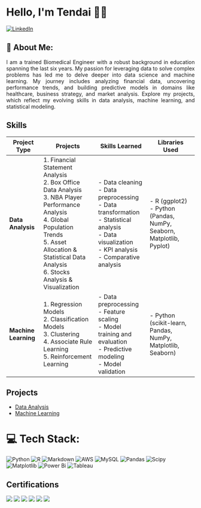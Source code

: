 # Hello, I'm Tendai 👋🏾

[![LinkedIn](https://img.shields.io/badge/LinkedIn-%230077B5.svg?logo=linkedin&logoColor=white)](https://linkedin.com/in/https://www.linkedin.com/in/tendai-sibanda) 

## 💫 About Me:

<p align="justify">
I am a trained Biomedical Engineer with a robust background in education spanning the last six years. My passion for leveraging data to solve complex problems has led me to delve deeper into data science and machine learning. My journey includes analyzing financial data, uncovering performance trends, and building predictive models in domains like healthcare, business strategy, and market analysis. Explore my projects, which reflect my evolving skills in data analysis, machine learning, and statistical modeling.
</p>

## Skills
<p align="justify">
 
| **Project Type**         | **Projects**                                                                                     | **Skills Learned**                                                                                                     | **Libraries Used**                                                                                                     |
|--------------------------|--------------------------------------------------------------------------------------------------|------------------------------------------------------------------------------------------------------------------------|------------------------------------------------------------------------------------------------------------------------|
| **Data Analysis**         | 1. Financial Statement Analysis  <br> 2. Box Office Data Analysis  <br> 3. NBA Player Performance Analysis  <br> 4. Global Population Trends <br> 5. Asset Allocation & Statistical Data Analysis  <br> 6. Stocks Analysis & Visualization | - Data cleaning <br> - Data preprocessing <br> - Data transformation <br> - Statistical analysis <br> - Data visualization <br> - KPI analysis <br> - Comparative analysis | - R (ggplot2)  <br> - Python (Pandas, NumPy, Seaborn, Matplotlib, Pyplot) |
| **Machine Learning**      | 1. Regression Models  <br> 2. Classification Models <br> 3. Clustering <br> 4. Associate Rule Learning <br> 5. Reinforcement Learning | - Data preprocessing <br> - Feature scaling <br> - Model training and evaluation <br> - Predictive modeling <br> - Model validation | - Python (scikit-learn, Pandas, NumPy, Matplotlib, Seaborn) |

## Projects
- <a href="https://github.com/tendai-codes/Data-Analysis/tree/main">Data Analysis</a>
- <a href="https://github.com/tendai-codes/Machine-Learning/tree/main">Machine Learning</a>


# 💻 Tech Stack:
![Python](https://img.shields.io/badge/python-3670A0?style=flat&logo=python&logoColor=ffdd54) ![R](https://img.shields.io/badge/r-%23276DC3.svg?style=flat&logo=r&logoColor=white) ![Markdown](https://img.shields.io/badge/markdown-%23000000.svg?style=flat&logo=markdown&logoColor=white) ![AWS](https://img.shields.io/badge/AWS-%23FF9900.svg?style=flat&logo=amazon-aws&logoColor=white) ![MySQL](https://img.shields.io/badge/mysql-4479A1.svg?style=flat&logo=mysql&logoColor=white) ![Pandas](https://img.shields.io/badge/pandas-%23150458.svg?style=flat&logo=pandas&logoColor=white) ![Scipy](https://img.shields.io/badge/SciPy-%230C55A5.svg?style=flat&logo=scipy&logoColor=%white) ![Matplotlib](https://img.shields.io/badge/Matplotlib-%23ffffff.svg?style=flat&logo=Matplotlib&logoColor=black) ![Power Bi](https://img.shields.io/badge/power_bi-F2C811?style=flat&logo=powerbi&logoColor=black) 
![Tableau](https://img.shields.io/badge/Tableau-E97627?style=flat&logo=Tableau&logoColor=white)

## Certifications
<div>
<a href="https://www.udemy.com/certificate/UC-32d1eeb2-0446-4387-ab5d-b8cc4c131141/"><img src="https://img.shields.io/badge/-R%20Programming%20A--Z™:%20R%20For%20Data%20Science-FF0000?&style=for-the-badge&logo=R&logoColor=white" /></a>
<a href="https://www.udemy.com/certificate/UC-4dbe4613-a162-4ebe-b626-a722d38dfe87/"><img src="https://img.shields.io/badge/-Python%20A--Z™:%20Python%20For%20Data%20Science-FF0000?&style=for-the-badge&logo=Python&logoColor=white" /></a>
<a href="https://www.coursera.org/account/accomplishments/specialization/certificate/VCMG4JJ46GNG"><img src="https://img.shields.io/badge/-Google-4285F4?&style=for-the-badge&logo=Google&logoColor=white" /></a>
<a href="https://www.coursera.org/account/accomplishments/verify/9Q285DC3RY79"><img src="https://img.shields.io/badge/-Coursera-2A73CC?&style=for-the-badge&logo=Coursera&logoColor=white" /></a>
<a href="https://www.coursera.org/account/accomplishments/verify/2T73BQ8M2AV3"><img src="https://img.shields.io/badge/-Coursera-2A73CC?&style=for-the-badge&logo=Coursera&logoColor=white" /></a>
<a href="https://www.credly.com/badges/a93cc5e2-ffbe-4cc0-95a2-8fbf4a2560f6/linked_in_profile"><img src="https://img.shields.io/badge/-Amazon%20AWS-232F3E?&style=for-the-badge&logo=Amazon%20AWS&logoColor=white" /></a>
</div>




